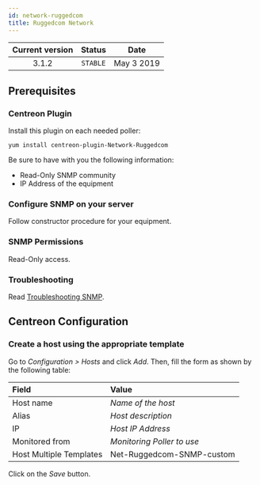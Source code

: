 ```yaml
---
id: network-ruggedcom
title: Ruggedcom Network
---
```


| Current version | Status | Date |
| :-: | :-: | :-: |
| 3.1.2 | `STABLE` | May  3 2019 |

## Prerequisites

### Centreon Plugin

Install this plugin on each needed poller:

``` shell
yum install centreon-plugin-Network-Ruggedcom
```

Be sure to have with you the following information:

  - Read-Only SNMP community
  - IP Address of the equipment

### Configure SNMP on your server

Follow constructor procedure for your equipment.

### SNMP Permissions

Read-Only access.

### Troubleshooting

Read [Troubleshooting
SNMP](https://documentation.centreon.com/docs/centreon-plugins/en/latest/user/guide.html#snmp).

## Centreon Configuration

### Create a host using the appropriate template

Go to *Configuration \> Hosts* and click *Add*. Then, fill the form as shown by
the following table:

| Field                                | Value                      |
| :----------------------------------- | :------------------------- |
| Host name                            | *Name of the host*         |
| Alias                                | *Host description*         |
| IP                                   | *Host IP Address*          |
| Monitored from                       | *Monitoring Poller to use* |
| Host Multiple Templates              | Net-Ruggedcom-SNMP-custom  |

Click on the *Save* button.

